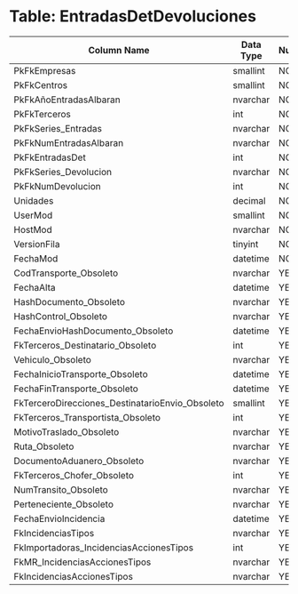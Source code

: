 # Table: EntradasDetDevoluciones

| Column Name | Data Type | Nullable |
|-------------|-----------|----------|
| PkFkEmpresas | smallint | NO |
| PkFkCentros | smallint | NO |
| PkFkAñoEntradasAlbaran | nvarchar | NO |
| PkFkTerceros | int | NO |
| PkFkSeries_Entradas | nvarchar | NO |
| PkFkNumEntradasAlbaran | nvarchar | NO |
| PkFkEntradasDet | int | NO |
| PkFkSeries_Devolucion | nvarchar | NO |
| PkFkNumDevolucion | int | NO |
| Unidades | decimal | NO |
| UserMod | smallint | NO |
| HostMod | nvarchar | NO |
| VersionFila | tinyint | NO |
| FechaMod | datetime | NO |
| CodTransporte_Obsoleto | nvarchar | YES |
| FechaAlta | datetime | YES |
| HashDocumento_Obsoleto | nvarchar | YES |
| HashControl_Obsoleto | nvarchar | YES |
| FechaEnvioHashDocumento_Obsoleto | datetime | YES |
| FkTerceros_Destinatario_Obsoleto | int | YES |
| Vehiculo_Obsoleto | nvarchar | YES |
| FechaInicioTransporte_Obsoleto | datetime | YES |
| FechaFinTransporte_Obsoleto | datetime | YES |
| FkTerceroDirecciones_DestinatarioEnvio_Obsoleto | smallint | YES |
| FkTerceros_Transportista_Obsoleto | int | YES |
| MotivoTraslado_Obsoleto | nvarchar | YES |
| Ruta_Obsoleto | nvarchar | YES |
| DocumentoAduanero_Obsoleto | nvarchar | YES |
| FkTerceros_Chofer_Obsoleto | int | YES |
| NumTransito_Obsoleto | nvarchar | YES |
| Perteneciente_Obsoleto | nvarchar | YES |
| FechaEnvioIncidencia | datetime | YES |
| FkIncidenciasTipos | nvarchar | YES |
| FkImportadoras_IncidenciasAccionesTipos | int | YES |
| FkMR_IncidenciasAccionesTipos | nvarchar | YES |
| FkIncidenciasAccionesTipos | nvarchar | YES |
